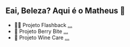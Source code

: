 ## Eai, Beleza? Aqui é o Matheus 👋

<!--
**matheusressu/matheusressu** is a ✨ _special_ ✨ repository because its `README.md` (this file) appears on your GitHub profile.

Here are some ideas to get you started:

- 🔭 I’m currently working on ...
- 🌱 I’m currently learning ...
- 👯 I’m looking to collaborate on ...
- 🤔 I’m looking for help with ...
- 💬 Ask me about ...
- 📫 How to reach me: ...
- 😄 Pronouns: ...
- ⚡ Fun fact: ...
-->

- 💽🎵 Projeto Flashback [...](https://github.com/Projeto-Individual-Flashback/flashback-site)
- 🍓 Projeto Berry Bite [...](https://github.com/Projeto-Individual-Flashback/flashback-site)
- 🍷 Projeto Wine Care [...](https://github.com/Projeto-Individual-Flashback/flashback-site)
